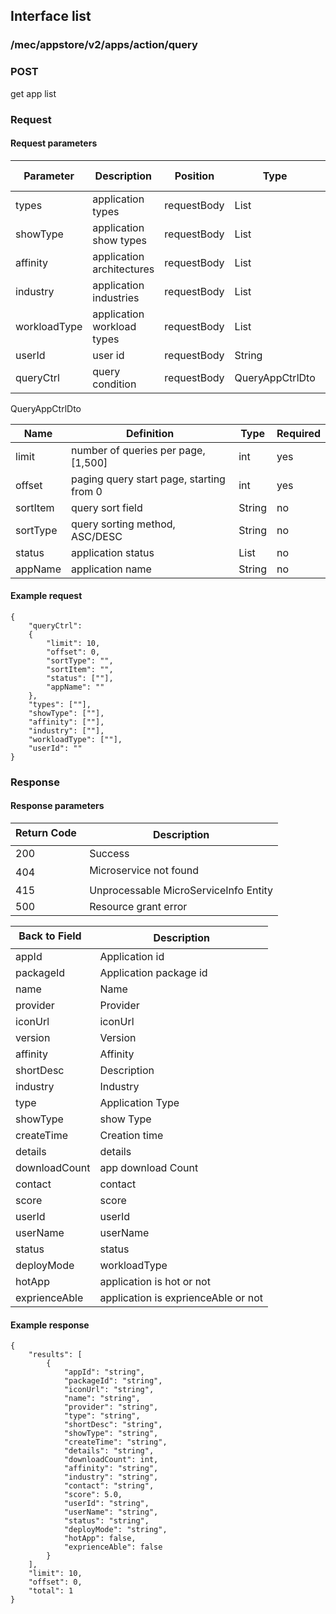 ## Interface list

### /mec/appstore/v2/apps/action/query
###  POST

get app list

### Request
#### Request parameters
| Parameter     | Description               | Position |Type            | Required or not |
| ------------ | -------------------------- | -------- | --------------- | -------- |
| types        | application types          | requestBody | List<String>    | no       |
| showType     | application show types     | requestBody | List<String>    | no       |
| affinity     | application architectures  | requestBody | List<String>    | no       |
| industry     | application industries     | requestBody | List<String>    | no       |
| workloadType | application workload types | requestBody | List<String>    | no       |
| userId       | user id                    | requestBody | String          | no       |
| queryCtrl    | query condition            | requestBody | QueryAppCtrlDto | yes      |

QueryAppCtrlDto

| Name     | Definition                               | Type         | Required |
| -------- | ---------------------------------------- | ------------ | -------- |
| limit    | number of queries per page, [1,500]      | int          | yes      |
| offset   | paging query start page, starting from 0 | int          | yes      |
| sortItem | query sort field                         | String       | no       |
| sortType | query sorting method, ASC/DESC           | String       | no       |
| status   | application status                       | List<String> | no       |
| appName  | application name                         | String       | no       |

#### Example request
```
{
    "queryCtrl":
    {
        "limit": 10,
        "offset": 0,
        "sortType": "",
        "sortItem": "",
        "status": [""],
        "appName": ""
    },
    "types": [""],
    "showType": [""],
    "affinity": [""],
    "industry": [""],
    "workloadType": [""],
    "userId": ""
}
```

### Response
#### Response parameters
|Return Code  |Description|
|-----|-----|
|200 | Success |
|404 | Microservice not found |
|415 | Unprocessable MicroServiceInfo Entity  |
|500 | Resource grant error |

|Back to Field   |Description|
|-----|-----|
|appId | Application id |
|packageId | Application package id |
|name | Name |
|provider | Provider |
|iconUrl | iconUrl |
|version | Version |
|affinity | Affinity |
|shortDesc | Description |
|industry | Industry |
|type | Application Type |
|showType | show Type |
|createTime | Creation time |
|details | details |
|downloadCount | app download Count |
|contact | contact |
|score | score |
|userId | userId |
|userName | userName |
|status | status |
|deployMode | workloadType |
|hotApp | application is hot or not |
|exprienceAble | application is exprienceAble or not |

#### Example response
```
{
    "results": [
        {
            "appId": "string",
            "packageId": "string",
            "iconUrl": "string",
            "name": "string",
            "provider": "string",
            "type": "string",
            "shortDesc": "string",
            "showType": "string",
            "createTime": "string",
            "details": "string",
            "downloadCount": int,
            "affinity": "string",
            "industry": "string",
            "contact": "string",
            "score": 5.0,
            "userId": "string",
            "userName": "string",
            "status": "string",
            "deployMode": "string",
            "hotApp": false,
            "exprienceAble": false
        }
    ],
    "limit": 10,
    "offset": 0,
    "total": 1
}
```
